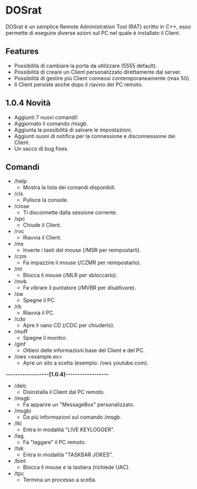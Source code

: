 # DOSrat

DOSrat è un semplice Remote Administration Tool (RAT) scritto in C++, esso permette di eseguire diverse azioni sul PC nel quale è installato il Client.

## Features

- Possibilità di cambiare la porta da utilizzare (5555 default).
- Possibilità di creare un Client personalizzato direttamente dal server.
- Possibilità di gestire più Client connessi contemporaneamente (max 50).
- Il Client persiste anche dopo il riavvio del PC remoto.

## 1.0.4 Novità

- Aggiunti 7 nuovi comandi!
- Aggiornato il comando /msgb.
- Aggiunta la possibilità di salvare le impostazioni.
- Aggiunti suoni di notifica per la connessione e disconnessione dei Client.
- Un sacco di bug fixes.

## Comandi

- /help
  - Mostra la lista dei comandi disponibili.
- /cls
  - Pulisce la console.
- /close
  - Ti disconnette dalla sessione corrente.
- /spc
  - Chiude il Client.
- /rvc
  - Riavvia il Client.
- /ms
  - Inverte i tasti del mouse (/MSR per reimpostarli).
- /czm
  - Fa impazzire il mouse (/CZMR per reimpostarlo).
- /ml
  - Blocca il mouse (/MLR per sbloccarlo).
- /mvb
  - Fa vibrare il puntatore (/MVBR per disattivare).
- /sw
  - Spegne il PC.
- /rb
  - Riavvia il PC.
- /cdo
  - Apre il vano CD (/CDC per chiuderlo).
- /moff
  - Spegne il monitor.
- /ginf
  - Ottieni delle informazioni base del Client e del PC.
- /ows <example.ex>
  - Apre un sito a scelta (esempio: /ows youtube.com).
  
**------------------[1.0.4]------------------**

- /delc
  - Disinstalla il Client dal PC remoto.
- /msgb
  - Fa apparire un "MessageBox" personalizzato.
- /msgbi
  - Da più informazioni sul comando /msgb.
- /lkl
  - Entra in modalità "LIVE KEYLOGGER".
- /lag
  - Fa "laggare" il PC remoto.
- /tsk
  - Entra in modalità "TASKBAR JOKES".
- /bmt
  - Blocca il mouse e la tastiera (richiede UAC).
- /tpc
  - Termina un processo a scelta.

